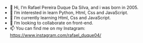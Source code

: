 - 👋 Hi, I’m Rafael Pereira Duque Da Silva, and i was born in 2005.
- 👀 I’m interested in learn Python, Html, Css and JavaScript.
- 🌱 I’m currently learning Html, Css and JavaScript.
- 💞️ I’m looking to collaborate on front-end.
- 📫 You can find me on my Instagram: https://www.instagram.com/rafael_duque04/

<!---
RafaelDuque049/RafaelDuque049 is a ✨ special ✨ repository because its `README.md` (this file) appears on your GitHub profile.
You can click the Preview link to take a look at your changes.
--->
